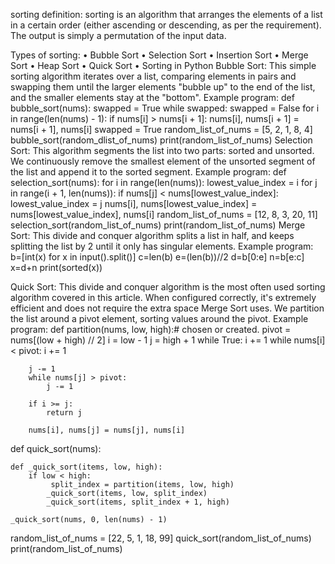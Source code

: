 sorting definition:
sorting is an algorithm that arranges the elements of a list in a certain order (either ascending or descending, as per the requirement). The output is simply a permutation of the input data.

Types of sorting:
•	Bubble Sort
•	Selection Sort
•	Insertion Sort
•	Merge Sort
•	Heap Sort
•	Quick Sort
•	Sorting in Python
Bubble Sort:
This simple sorting algorithm iterates over a list, comparing elements in pairs and swapping them until the larger elements "bubble up" to the end of the list, and the smaller elements stay at the "bottom".
Example program:
def bubble_sort(nums):
    swapped = True
    while swapped:
        swapped = False
        for i in range(len(nums) - 1):
            if nums[i] > nums[i + 1]:
                nums[i], nums[i + 1] = nums[i + 1], nums[i]
                swapped = True
random_list_of_nums = [5, 2, 1, 8, 4]
bubble_sort(random_dlist_of_nums)
print(random_list_of_nums)
Selection Sort:
This algorithm segments the list into two parts: sorted and unsorted. We continuously remove the smallest element of the unsorted segment of the list and append it to the sorted segment.
Example program:
def selection_sort(nums):
    for i in range(len(nums)):
        lowest_value_index = i
        for j in range(i + 1, len(nums)):
            if nums[j] < nums[lowest_value_index]:
                lowest_value_index = j
        nums[i], nums[lowest_value_index] = nums[lowest_value_index], nums[i]
random_list_of_nums = [12, 8, 3, 20, 11]
selection_sort(random_list_of_nums)
print(random_list_of_nums)
Merge Sort:
This divide and conquer algorithm splits a list in half, and keeps splitting the list by 2 until it only has singular elements.
Example program:
b=[int(x) for x in input().split()]
	c=len(b)
	e=(len(b))//2
	d=b[0:e]
	n=b[e:c]
	x=d+n
	print(sorted(x))
 
Quick Sort:
This divide and conquer algorithm is the most often used sorting algorithm covered in this article. When configured correctly, it's extremely efficient and does not require the extra space Merge Sort uses. We partition the list around a pivot element, sorting values around the pivot.
Example program:
def partition(nums, low, high):# chosen or created.
    pivot = nums[(low + high) // 2]
    i = low - 1
    j = high + 1
    while True:
        i += 1
        while nums[i] < pivot:
            i += 1

        j -= 1
        while nums[j] > pivot:
            j -= 1

        if i >= j:
            return j

        nums[i], nums[j] = nums[j], nums[i]


def quick_sort(nums):
    
    def _quick_sort(items, low, high):
        if low < high:
             split_index = partition(items, low, high)
            _quick_sort(items, low, split_index)
            _quick_sort(items, split_index + 1, high)

    _quick_sort(nums, 0, len(nums) - 1)

random_list_of_nums = [22, 5, 1, 18, 99]
quick_sort(random_list_of_nums)
print(random_list_of_nums)






